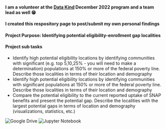 #### I am a volunteer at the [Data Kind](https://datakind.org) December 2022 program and a team lead as well 😁

#### I created this respository page to post/submit my own personal findings

#### Project Purpose: Identifying potential eligibility-enrollment gap localities

#### Project sub tasks
- Identify high potential eligibility locations by identifying communities with significant (e.g. top 5,10,25% - you will need to make a determination) populations at 150% or more of the federal poverty line. Describe those localities in terms of their location and demography
- Identify high potential eligibility locations by identifying communities with significant populations at 150% or more of the federal poverty line. Describe those localities in terms of their location and demography 
- Compare the potential eligibility to the current reported uptake of SNAP benefits and present the potential gap. Describe the localities with the largest potential gaps in terms of location and demography (visualizations, statistics, etc.)


![Google Drive](https://img.shields.io/badge/Google%20Drive-4285F4?style=for-the-badge&logo=googledrive&logoColor=white) ![Jupyter Notebook](https://img.shields.io/badge/jupyter-%23FA0F00.svg?style=for-the-badge&logo=jupyter&logoColor=white)
